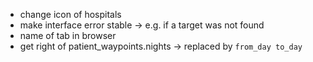 - change icon of hospitals
- make interface error stable -> e.g. if a target was not found
- name of tab in browser
- get right of patient_waypoints.nights -> replaced by `from_day to_day`
